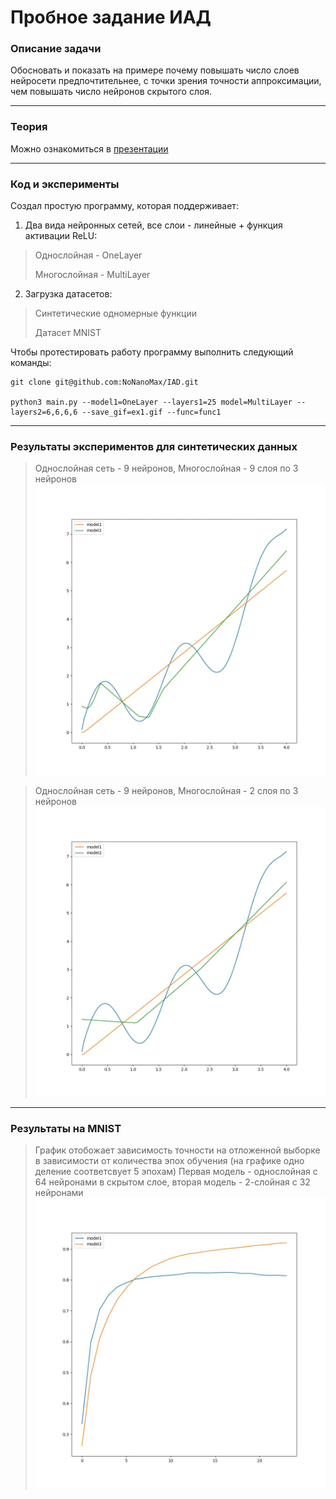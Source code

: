 # Пробное задание ИАД
### Описание задачи
Обосновать и показать на примере почему повышать число слоев нейросети предпочтительнее, с точки зрения точности аппроксимации, чем повышать число нейронов скрытого слоя.

--------
### Теория
Можно ознакомиться в [презентации](https://github.com/NoNanoMax/IAD/blob/main/pres.pdf) 

--------
### Код и эксперименты
Создал простую программу, которая поддерживает:
1.  Два вида нейронных сетей, все слои - линейные + функция активации ReLU:
  > Однослойная - OneLayer
  > 
  > Многослойная - MultiLayer
2.  Загрузка датасетов:
  > Синтетические одномерные функции
  > 
  > Датасет MNIST

Чтобы протестировать работу программу выполнить следующий команды:

    git clone git@github.com:NoNanoMax/IAD.git
    
    python3 main.py --model1=OneLayer --layers1=25 model=MultiLayer --layers2=6,6,6,6 --save_gif=ex1.gif --func=func1
    
--------
### Результаты экспериментов для синтетических данных
  > Однослойная сеть - 9 нейронов, Многослойная - 9 слоя по 3 нейронов
![](https://github.com/NoNanoMax/IAD/blob/main/gifs/ex1.gif)

  > Однослойная сеть - 9 нейронов, Многослойная - 2 слоя по 3 нейронов
![](https://github.com/NoNanoMax/IAD/blob/main/gifs/ex2.gif)

--------
### Результаты на MNIST
  >График отобожает зависимость точности на отложенной выборке в зависимости от количества эпох обучения (на графике одно деление соответсвует 5 эпохам)
  >Первая модель - однослойная с 64 нейронами в скрытом слое, вторая модель - 2-слойная с 32 нейронами
![](https://github.com/NoNanoMax/IAD/blob/main/gifs/ex0.jpg)
